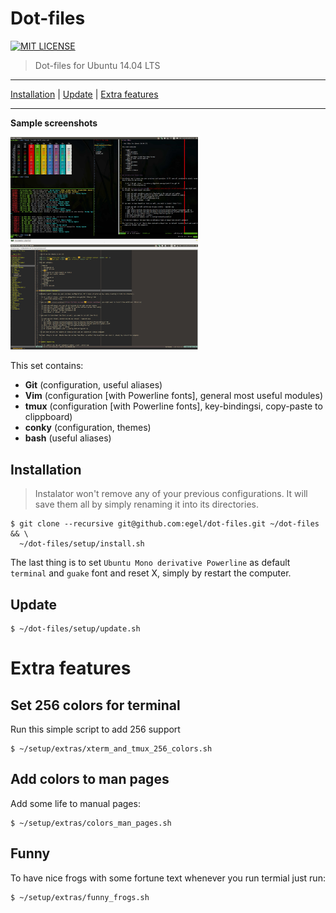 # Dot-files

[![MIT LICENSE](http://img.shields.io/badge/license-MIT-yellowgreen.svg?style=flat-square)](https://github.com/egel/dot-files/blob/master/LICENSE)

> Dot-files for Ubuntu 14.04 LTS

* * *
[Installation](#installation) | [Update](#update) | [Extra features](#extra-features)
* * *

**Sample screenshots**

<img src="https://raw.githubusercontent.com/egel/dot-files/master/img/terminal.jpg" title="Guake + Tmux + Vim - The ultimate workset" width="300" />
<img src="https://raw.githubusercontent.com/egel/dot-files/master/img/vim_gui.jpg" title="Vim GUI Interface" width="300" />

This set contains:

  - **Git** (configuration, useful aliases)
  - **Vim** (configuration [with Powerline fonts], general most useful modules)
  - **tmux** (configuration [with Powerline fonts], key-bindingsi, copy-paste to clippboard)
  - **conky** (configuration, themes)
  - **bash** (useful aliases)


## Installation
> Instalator won't remove any of your previous configurations. It will save them all by simply renaming it into its directories.

    $ git clone --recursive git@github.com:egel/dot-files.git ~/dot-files && \
      ~/dot-files/setup/install.sh

The last thing is to set `Ubuntu Mono derivative Powerline` as default `terminal` and `guake` font and reset X, simply by restart the computer.


## Update

    $ ~/dot-files/setup/update.sh

# Extra features

## Set 256 colors for terminal
Run this simple script to add 256 support

    $ ~/setup/extras/xterm_and_tmux_256_colors.sh

## Add colors to man pages
Add some life to manual pages:

    $ ~/setup/extras/colors_man_pages.sh


## Funny
To have nice frogs with some fortune text whenever you run termial just run:

    $ ~/setup/extras/funny_frogs.sh


 [powerline install webpage]: https://powerline.readthedocs.org/en/latest/installation/linux.html#font-installation
